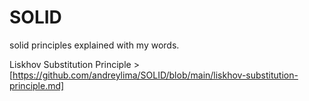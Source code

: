 # SOLID
solid principles explained with my words.

Liskhov Substitution Principle > [https://github.com/andreylima/SOLID/blob/main/liskhov-substitution-principle.md]
